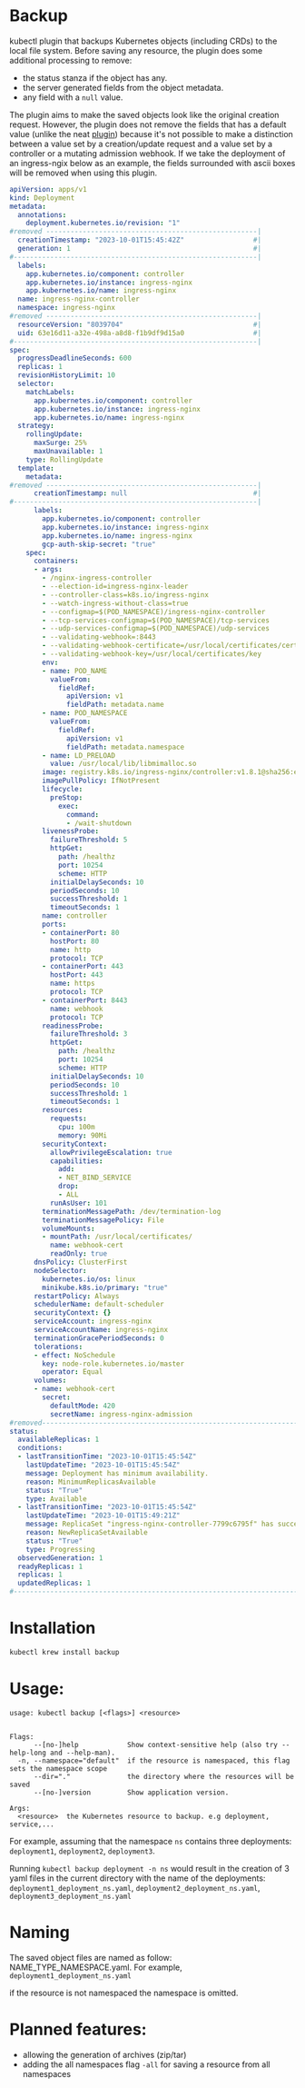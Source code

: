 # Backup 

kubectl plugin that backups Kubernetes objects (including CRDs) to the local file system. Before saving any resource, the plugin does some additional processing to remove:
- the status stanza if the object has any.
- the server generated fields from the object metadata.
- any field with a `null` value.

The plugin aims to make the saved objects look like the original creation request. However, the plugin does not remove the fields that has a default value (unlike the neat [plugin](https://github.com/itaysk/kubectl-neat)) because it's not possible to make a distinction between a value set by a creation/update request and a value set by a controller or a mutating admission webhook. If we take the deployment of an ingress-ngix below as an example, the fields surrounded with ascii boxes will be removed when using this plugin.

```yaml
apiVersion: apps/v1
kind: Deployment
metadata:
  annotations:
    deployment.kubernetes.io/revision: "1"
#removed ----------------------------------------------------|
  creationTimestamp: "2023-10-01T15:45:42Z"                 #|
  generation: 1                                             #|
#------------------------------------------------------------|
  labels:
    app.kubernetes.io/component: controller
    app.kubernetes.io/instance: ingress-nginx
    app.kubernetes.io/name: ingress-nginx
  name: ingress-nginx-controller
  namespace: ingress-nginx
#removed ----------------------------------------------------|
  resourceVersion: "8039704"                                #|
  uid: 63e16d11-a32e-498a-a8d8-f1b9df9d15a0                 #|
#------------------------------------------------------------|
spec:
  progressDeadlineSeconds: 600
  replicas: 1
  revisionHistoryLimit: 10
  selector:
    matchLabels:
      app.kubernetes.io/component: controller
      app.kubernetes.io/instance: ingress-nginx
      app.kubernetes.io/name: ingress-nginx
  strategy:
    rollingUpdate:
      maxSurge: 25%
      maxUnavailable: 1
    type: RollingUpdate
  template:
    metadata:
#removed ----------------------------------------------------|
      creationTimestamp: null                               #|
#------------------------------------------------------------|
      labels:
        app.kubernetes.io/component: controller
        app.kubernetes.io/instance: ingress-nginx
        app.kubernetes.io/name: ingress-nginx
        gcp-auth-skip-secret: "true"
    spec:
      containers:
      - args:
        - /nginx-ingress-controller
        - --election-id=ingress-nginx-leader
        - --controller-class=k8s.io/ingress-nginx
        - --watch-ingress-without-class=true
        - --configmap=$(POD_NAMESPACE)/ingress-nginx-controller
        - --tcp-services-configmap=$(POD_NAMESPACE)/tcp-services
        - --udp-services-configmap=$(POD_NAMESPACE)/udp-services
        - --validating-webhook=:8443
        - --validating-webhook-certificate=/usr/local/certificates/cert
        - --validating-webhook-key=/usr/local/certificates/key
        env:
        - name: POD_NAME
          valueFrom:
            fieldRef:
              apiVersion: v1
              fieldPath: metadata.name
        - name: POD_NAMESPACE
          valueFrom:
            fieldRef:
              apiVersion: v1
              fieldPath: metadata.namespace
        - name: LD_PRELOAD
          value: /usr/local/lib/libmimalloc.so
        image: registry.k8s.io/ingress-nginx/controller:v1.8.1@sha256:e5c4824e7375fcf2a393e1c03c293b69759af37a9ca6abdb91b13d78a93da8bd
        imagePullPolicy: IfNotPresent
        lifecycle:
          preStop:
            exec:
              command:
              - /wait-shutdown
        livenessProbe:
          failureThreshold: 5
          httpGet:
            path: /healthz
            port: 10254
            scheme: HTTP
          initialDelaySeconds: 10
          periodSeconds: 10
          successThreshold: 1
          timeoutSeconds: 1
        name: controller
        ports:
        - containerPort: 80
          hostPort: 80
          name: http
          protocol: TCP
        - containerPort: 443
          hostPort: 443
          name: https
          protocol: TCP
        - containerPort: 8443
          name: webhook
          protocol: TCP
        readinessProbe:
          failureThreshold: 3
          httpGet:
            path: /healthz
            port: 10254
            scheme: HTTP
          initialDelaySeconds: 10
          periodSeconds: 10
          successThreshold: 1
          timeoutSeconds: 1
        resources:
          requests:
            cpu: 100m
            memory: 90Mi
        securityContext:
          allowPrivilegeEscalation: true
          capabilities:
            add:
            - NET_BIND_SERVICE
            drop:
            - ALL
          runAsUser: 101
        terminationMessagePath: /dev/termination-log
        terminationMessagePolicy: File
        volumeMounts:
        - mountPath: /usr/local/certificates/
          name: webhook-cert
          readOnly: true
      dnsPolicy: ClusterFirst
      nodeSelector:
        kubernetes.io/os: linux
        minikube.k8s.io/primary: "true"
      restartPolicy: Always
      schedulerName: default-scheduler
      securityContext: {}
      serviceAccount: ingress-nginx
      serviceAccountName: ingress-nginx
      terminationGracePeriodSeconds: 0
      tolerations:
      - effect: NoSchedule
        key: node-role.kubernetes.io/master
        operator: Equal
      volumes:
      - name: webhook-cert
        secret:
          defaultMode: 420
          secretName: ingress-nginx-admission
#removed--------------------------------------------------------------------------------------------------|
status:                                                                                                   #|
  availableReplicas: 1                                                                                    #|
  conditions:                                                                                             #|
  - lastTransitionTime: "2023-10-01T15:45:54Z"                                                            #|
    lastUpdateTime: "2023-10-01T15:45:54Z"                                                                #|
    message: Deployment has minimum availability.                                                         #|
    reason: MinimumReplicasAvailable                                                                      #|
    status: "True"                                                                                        #|
    type: Available                                                                                       #|
  - lastTransitionTime: "2023-10-01T15:45:54Z"                                                            #|
    lastUpdateTime: "2023-10-01T15:49:21Z"                                                                #|
    message: ReplicaSet "ingress-nginx-controller-7799c6795f" has successfully progressed.                #|
    reason: NewReplicaSetAvailable                                                                        #|
    status: "True"                                                                                        #|
    type: Progressing                                                                                     #|
  observedGeneration: 1                                                                                   #|
  readyReplicas: 1                                                                                        #|
  replicas: 1                                                                                             #|
  updatedReplicas: 1                                                                                      #|
#---------------------------------------------------------------------------------------------------------|
```
# Installation

  ```sh
  kubectl krew install backup
  ```
  
# Usage:

```
usage: kubectl backup [<flags>] <resource>


Flags:
      --[no-]help            Show context-sensitive help (also try --help-long and --help-man).
  -n, --namespace="default"  if the resource is namespaced, this flag sets the namespace scope
      --dir="."              the directory where the resources will be saved
      --[no-]version         Show application version.

Args:
  <resource>  the Kubernetes resource to backup. e.g deployment, service,...

```

For example, assuming that the namespace `ns` contains three deployments: `deployment1`, `deployment2`, `deployment3`.

Running `kubectl backup deployment -n ns` would result in the creation of 3 yaml files in the current directory with the name of the deployments: `deployment1_deployment_ns.yaml`, `deployment2_deployment_ns.yaml`, `deployment3_deployment_ns.yaml`

# Naming

The saved object files are named as follow: NAME_TYPE_NAMESPACE.yaml. For example, `deployment1_deployment_ns.yaml`

if the resource is not namespaced the namespace is omitted. 


# Planned features: 

- allowing the generation of archives (zip/tar)
- adding the all namespaces flag `-all` for saving a resource from all namespaces